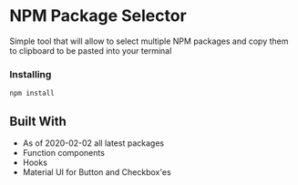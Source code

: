 # NPM Package Selector

Simple tool that will allow to select multiple NPM packages and copy them to clipboard to be pasted into your terminal

### Installing

```
npm install
```

## Built With

- As of 2020-02-02 all latest packages
- Function components
- Hooks
- Material UI for Button and Checkbox'es
